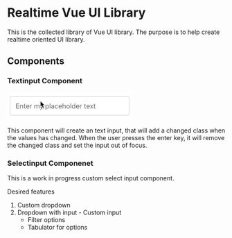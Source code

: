 # Realtime Vue UI Library

This is the collected library of Vue UI library. The purpose is to help create realtime oriented UI library.

## Components

### Textinput Component

![Input Text Gif](examples/input-text.mov.gif)

This component will create an text input, that will add a changed class when the values has changed. When the user presses the enter key, it will remove the changed class and set the input out of focus.

### Selectinput Componenet

This is a work in progress custom select input component.

Desired features

1. Custom dropdown
2. Dropdown with input - Custom input
    *  Filter options
    *  Tabulator for options

